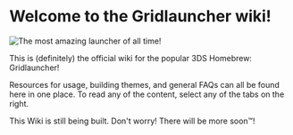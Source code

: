 # Welcome to the Gridlauncher wiki!

![The most amazing launcher of all time!](wiki/images/mashers.png)

This is (definitely) the official wiki for the popular 3DS Homebrew: Gridlauncher!

Resources for usage, building themes, and general FAQs can all be found here in one place. To read any of the content, select any of the tabs on the right. 

This Wiki is still being built. Don't worry! There will be more soon™! 
